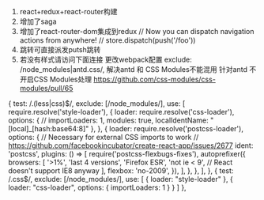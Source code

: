 1. react+redux+react-router构建
2. 增加了saga
3. 增加了react-router-dom集成到redux
// Now you can dispatch navigation actions from anywhere!
// store.dispatch(push('/foo'))
4. 跳转可直接派发putsh跳转
5. 若没有样式请访问下面连接 更改webpack配置 
  exclude: /node_modules|antd\.css/,
  解决antd 和 CSS Modules不能混用
  针对antd 不开启CSS Modules处理
 https://github.com/css-modules/css-modules/pull/65


  {
            test: /\.(less|css)$/,
            exclude: [/node_modules/],
            use: [
              require.resolve('style-loader'),
              {
                loader: require.resolve('css-loader'),
                options: {
                  // importLoaders: 1,
                  modules: true,
                  localIdentName: "[local]_[hash:base64:8]"
                },
              },
              {
                loader: require.resolve('postcss-loader'),
                options: {
                  // Necessary for external CSS imports to work
                  // https://github.com/facebookincubator/create-react-app/issues/2677
                  ident: 'postcss',
                  plugins: () => [
                    require('postcss-flexbugs-fixes'),
                    autoprefixer({
                      browsers: [
                        '>1%',
                        'last 4 versions',
                        'Firefox ESR',
                        'not ie < 9', // React doesn't support IE8 anyway
                      ],
                      flexbox: 'no-2009',
                    }),
                  ],
                },
              },
            ],
          }, {
            test: /\.css$/,
            exclude: [/node_modules/],
            use: [
              {
                loader: "style-loader"
              }, {
                loader: "css-loader",
                options: {
                  importLoaders: 1
                }
              }
            ]
          },